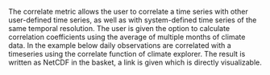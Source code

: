 The correlate metric allows the user to correlate a time series with other user-defined time series, as well as with system-defined time series of the same temporal resolution. The user is given the option to calculate correlation coefficients using the average of multiple months of climate data. In the example below daily observations are correlated with a timeseries using the correlate function of climate explorer. The result is written as NetCDF in the basket, a link is given which is directly visualizable.
